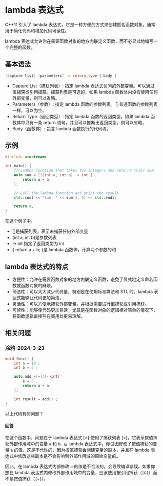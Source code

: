 # lambda 表达式

C++11 引入了 lambda 表达式，它是一种方便的方式来创建匿名函数对象，通常用于简化代码和增加代码可读性。

lambda 表达式允许你在需要函数对象的地方内联定义函数，而不必显式地编写一个完整的函数。

## 基本语法

```c++
[capture list] (parameters) -> return_type { body }
```

- Capture List（捕获列表）: 指定 lambda 表达式访问的外部变量。可以通过值捕获或引用捕获。捕获列表是可选的，如果 lambda 函数体内没有使用任何外部变量，则可以省略。
- Parameters（参数）: 指定 lambda 函数的参数列表。与普通函数的参数列表一样，可以为空。
- Return Type（返回类型）: 指定 lambda 函数的返回类型。如果 lambda 函数体中只有一条 return 语句，并且可以推断出返回类型，则可以省略。
- Body（函数体）: 包含 lambda 函数执行的代码块。

## 示例

```c++
#include <iostream>

int main() {
    // Lambda function that takes two integers and returns their sum
    auto sum = [](int a, int b) -> int {
        return a + b;
    };

    // Call the lambda function and print the result
    std::cout << "Sum: " << sum(3, 5) << std::endl;

    return 0;
}
```

在这个例子中，

- []是捕获列表，表示未捕获任何外部变量
- (int a, int b)是参数列表
- -> int 指定了返回类型为 int
- { return a + b; }是 lambda 函数体，计算两个参数的和

## lambda 表达式的特点

- 方便性：允许在需要函数对象的地方内联定义函数，避免了显式地定义命名函数或函数对象的麻烦。
- 简洁性：可以大大减少代码量，特别是在使用标准算法和 STL 时，lambda 表达式能够让代码更加简洁。
- 灵活性：可以方便地捕获外部变量，并根据需要进行值捕获或引用捕获。
- 可读性：能够使代码更加易读，尤其是在函数对象的逻辑相对简单的情况下，将函数逻辑直接写在调用处更易理解。

## 相关问题

### 涂鸦-2024-3-23

```c++
void func() {
    int a = 10 ;
    int b = 5 ;

    auto add =[=]()->int{
        a = 5 ;
        return a + b;
    };

    int result = add() ;
}
```

以上代码有何问题？

#### 回答

在这个函数中，问题在于 lambda 表达式 [=] 使用了捕获列表 [=]，它表示按值捕获外部作用域中的变量 `a` 和 `b。在` lambda 表达式中，你试图修改了按值捕获的变量 `a` 的值，这是不允许的，因为按值捕获会创建变量的副本，并且在 lambda 表达式中修改这些副本是不会影响到外部作用域的原始变量的。

因此，在 lambda 表达式内部修改 `a` 的值是不合法的，会导致编译错误。如果你想在 lambda 表达式内修改外部作用域中的变量，应该使用按引用捕获（`[&]`）而不是按值捕获（`[=]`）。
